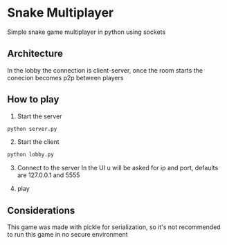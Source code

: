 # Snake Multiplayer

Simple snake game multiplayer in python using sockets

## Architecture

In the lobby the connection is client-server, once the room starts the conecion becomes p2p between players

## How to play 

1. Start the server 

```bash
python server.py
```

2. Start the client 

```bash
python lobby.py 
```

3. Connect to the server
In the UI u will be asked for ip and port, defaults are 127.0.0.1 and 5555

4. play 

## Considerations

This game was made with pickle for serialization, so it's not recommended to run this game in no secure environment 

